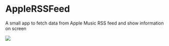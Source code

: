 # AppleRSSFeed
A small app to fetch data from Apple Music RSS feed and show information on screen

<img src = "https://github.com/Ayyanchira/AppleRSSFeed/blob/master/ezgif.com-resize.gif"> </img>
